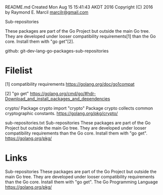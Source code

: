 README.md
Created Mon Aug 15 15:41:43 AKDT 2016
Copyright (C) 2016 by Raymond E. Marcil <marcilr@gmail.com>


Sub-repositories


These packages are part of the Go Project but outside the main Go tree.  They
are developed under looser compatibility requirements[1] than the Go core.
Install them with "go get"[2].


github: git-dev-lang-go-packages-sub-repositories



Filelist
========
[1] compatibility requirements
https://golang.org/doc/go1compat

[2] "go get"
https://golang.org/cmd/go/#hdr-Download_and_install_packages_and_dependencies

crypto/
  Package crypto
  import "crypto"
  Package crypto collects common cryptographic constants.
  https://golang.org/pkg/crypto/

sub-repositories.txt
  Sub-repositories
  These packages are part of the Go Project but outside the main Go tree.
  They are developed under looser compatibility requirements than the
  Go core.  Install them with "go get".
  https://golang.org/pkg/


Links
=====
Sub-repositories
  These packages are part of the Go Project but outside the main Go tree.  They
  are developed under looser compatibility requirements than the Go core.
  Install them with "go get".
  The Go Programming Language
  https://golang.org/pkg/

